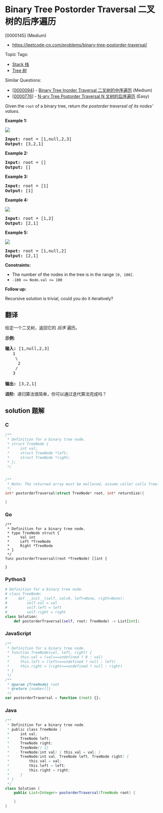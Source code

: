 # Binary Tree Postorder Traversal 二叉树的后序遍历

[0000145] (Medium)

- https://leetcode-cn.com/problems/binary-tree-postorder-traversal/

Topic Tags:

- [Stack 栈](https://leetcode-cn.com/tag/stack/)
- [Tree 树](https://leetcode-cn.com/tag/tree/)

Similar Questions:

- [[0000094](https://leetcode-cn.com/problems/binary-tree-inorder-traversal/)] - [Binary Tree Inorder Traversal 二叉树的中序遍历](./0000094.binary-tree-inorder-traversal.md) (Medium)
- [[0000776](https://leetcode-cn.com/problems/n-ary-tree-postorder-traversal/)] - [N-ary Tree Postorder Traversal N 叉树的后序遍历](./0000776.n-ary-tree-postorder-traversal.md) (Easy)

Given the `root` of a binary tree, return _the postorder traversal of its nodes' values_.

**Example 1:**

![](https://assets.leetcode.com/uploads/2020/08/28/pre1.jpg)

<pre><strong>Input:</strong> root = [1,null,2,3]
<strong>Output:</strong> [3,2,1]
</pre>

**Example 2:**

<pre><strong>Input:</strong> root = []
<strong>Output:</strong> []
</pre>

**Example 3:**

<pre><strong>Input:</strong> root = [1]
<strong>Output:</strong> [1]
</pre>

**Example 4:**

![](https://assets.leetcode.com/uploads/2020/08/28/pre3.jpg)

<pre><strong>Input:</strong> root = [1,2]
<strong>Output:</strong> [2,1]
</pre>

**Example 5:**

![](https://assets.leetcode.com/uploads/2020/08/28/pre2.jpg)

<pre><strong>Input:</strong> root = [1,null,2]
<strong>Output:</strong> [2,1]
</pre>

**Constraints:**

- The number of the nodes in the tree is in the range `[0, 100]`.
- `-100 <= Node.val <= 100`

**Follow up:**

Recursive solution is trivial, could you do it iteratively?

## 翻译

给定一个二叉树，返回它的 _后序_ 遍历。

**示例:**

<pre><strong>输入:</strong> [1,null,2,3]  
   1
    \
     2
    /
   3 

<strong>输出:</strong> [3,2,1]</pre>

**进阶:**  递归算法很简单，你可以通过迭代算法完成吗？

## solution 题解

### C

```c
/**
 * Definition for a binary tree node.
 * struct TreeNode {
 *     int val;
 *     struct TreeNode *left;
 *     struct TreeNode *right;
 * };
 */


/**
 * Note: The returned array must be malloced, assume caller calls free().
 */
int* postorderTraversal(struct TreeNode* root, int* returnSize){

}
```

### Go

```golang
/**
 * Definition for a binary tree node.
 * type TreeNode struct {
 *     Val int
 *     Left *TreeNode
 *     Right *TreeNode
 * }
 */
func postorderTraversal(root *TreeNode) []int {

}
```

### Python3

```python
# Definition for a binary tree node.
# class TreeNode:
#     def __init__(self, val=0, left=None, right=None):
#         self.val = val
#         self.left = left
#         self.right = right
class Solution:
    def postorderTraversal(self, root: TreeNode) -> List[int]:

```

### JavaScript

```javascript
/**
 * Definition for a binary tree node.
 * function TreeNode(val, left, right) {
 *     this.val = (val===undefined ? 0 : val)
 *     this.left = (left===undefined ? null : left)
 *     this.right = (right===undefined ? null : right)
 * }
 */
/**
 * @param {TreeNode} root
 * @return {number[]}
 */
var postorderTraversal = function (root) {};
```

### Java

```java
/**
 * Definition for a binary tree node.
 * public class TreeNode {
 *     int val;
 *     TreeNode left;
 *     TreeNode right;
 *     TreeNode() {}
 *     TreeNode(int val) { this.val = val; }
 *     TreeNode(int val, TreeNode left, TreeNode right) {
 *         this.val = val;
 *         this.left = left;
 *         this.right = right;
 *     }
 * }
 */
class Solution {
    public List<Integer> postorderTraversal(TreeNode root) {

    }
}
```
